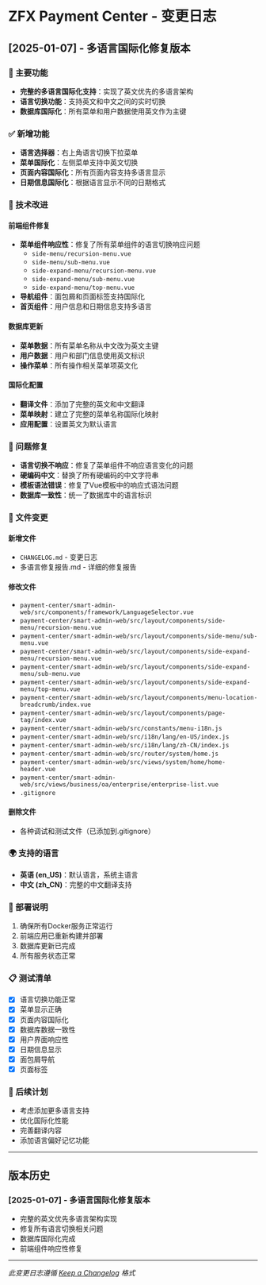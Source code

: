 # ZFX Payment Center - 变更日志

## [2025-01-07] - 多语言国际化修复版本

### 🎯 主要功能
- **完整的多语言国际化支持**：实现了英文优先的多语言架构
- **语言切换功能**：支持英文和中文之间的实时切换
- **数据库国际化**：所有菜单和用户数据使用英文作为主键

### ✅ 新增功能
- **语言选择器**：右上角语言切换下拉菜单
- **菜单国际化**：左侧菜单支持中英文切换
- **页面内容国际化**：所有页面内容支持多语言显示
- **日期信息国际化**：根据语言显示不同的日期格式

### 🔧 技术改进

#### 前端组件修复
- **菜单组件响应性**：修复了所有菜单组件的语言切换响应问题
  - `side-menu/recursion-menu.vue`
  - `side-menu/sub-menu.vue`
  - `side-expand-menu/recursion-menu.vue`
  - `side-expand-menu/sub-menu.vue`
  - `side-expand-menu/top-menu.vue`
- **导航组件**：面包屑和页面标签支持国际化
- **首页组件**：用户信息和日期信息支持多语言

#### 数据库更新
- **菜单数据**：所有菜单名称从中文改为英文主键
- **用户数据**：用户和部门信息使用英文标识
- **操作菜单**：所有操作相关菜单项英文化

#### 国际化配置
- **翻译文件**：添加了完整的英文和中文翻译
- **菜单映射**：建立了完整的菜单名称国际化映射
- **应用配置**：设置英文为默认语言

### 🐛 问题修复
- **语言切换不响应**：修复了菜单组件不响应语言变化的问题
- **硬编码中文**：替换了所有硬编码的中文字符串
- **模板语法错误**：修复了Vue模板中的响应式语法问题
- **数据库一致性**：统一了数据库中的语言标识

### 📁 文件变更

#### 新增文件
- `CHANGELOG.md` - 变更日志
- 多语言修复报告.md - 详细的修复报告

#### 修改文件
- `payment-center/smart-admin-web/src/components/framework/LanguageSelector.vue`
- `payment-center/smart-admin-web/src/layout/components/side-menu/recursion-menu.vue`
- `payment-center/smart-admin-web/src/layout/components/side-menu/sub-menu.vue`
- `payment-center/smart-admin-web/src/layout/components/side-expand-menu/recursion-menu.vue`
- `payment-center/smart-admin-web/src/layout/components/side-expand-menu/sub-menu.vue`
- `payment-center/smart-admin-web/src/layout/components/side-expand-menu/top-menu.vue`
- `payment-center/smart-admin-web/src/layout/components/menu-location-breadcrumb/index.vue`
- `payment-center/smart-admin-web/src/layout/components/page-tag/index.vue`
- `payment-center/smart-admin-web/src/constants/menu-i18n.js`
- `payment-center/smart-admin-web/src/i18n/lang/en-US/index.js`
- `payment-center/smart-admin-web/src/i18n/lang/zh-CN/index.js`
- `payment-center/smart-admin-web/src/router/system/home.js`
- `payment-center/smart-admin-web/src/views/system/home/home-header.vue`
- `payment-center/smart-admin-web/src/views/business/oa/enterprise/enterprise-list.vue`
- `.gitignore`

#### 删除文件
- 各种调试和测试文件（已添加到.gitignore）

### 🌍 支持的语言
- **英语 (en_US)**：默认语言，系统主语言
- **中文 (zh_CN)**：完整的中文翻译支持

### 🚀 部署说明
1. 确保所有Docker服务正常运行
2. 前端应用已重新构建并部署
3. 数据库更新已完成
4. 所有服务状态正常

### 📋 测试清单
- [x] 语言切换功能正常
- [x] 菜单显示正确
- [x] 页面内容国际化
- [x] 数据库数据一致性
- [x] 用户界面响应性
- [x] 日期信息显示
- [x] 面包屑导航
- [x] 页面标签

### 🔄 后续计划
- 考虑添加更多语言支持
- 优化国际化性能
- 完善翻译内容
- 添加语言偏好记忆功能

---

## 版本历史

### [2025-01-07] - 多语言国际化修复版本
- 完整的英文优先多语言架构实现
- 修复所有语言切换相关问题
- 数据库国际化完成
- 前端组件响应性修复

---

*此变更日志遵循 [Keep a Changelog](https://keepachangelog.com/) 格式*
